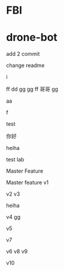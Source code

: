 FBI
=======
# drone-bot

add 2 commit

change readme

i

ff
dd
gg
gg
ff
哥哥
gg

aa

f


test

你好


heiha

test lab

Master Feature

Master feature v1

v2
v3

heiha

v4
gg

v5


v7

v6
v8
v9

v10
